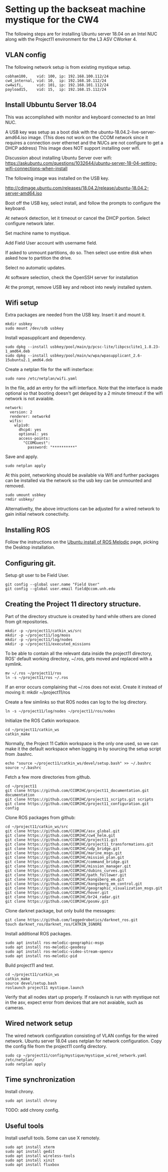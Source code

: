 # Setting up the backseat machine mystique for the CW4

The following steps are for installing Ubuntu server 18.04 on an Intel NUC along with the Project11 environment for the L3 ASV CWorker 4.

## VLAN config

The following network setup is from existing mystique setup.

    cobham100,    vid: 100, ip: 192.168.100.112/24
    cw4_internal, vid: 10,  ip: 192.168.10.112/24
    cw4wifi,      vid: 101, ip: 192.168.101.112/24
    payload15,    vid: 15,  ip: 192.168.15.112/24

## Install Ubbuntu Server 18.04

This was accomplished with monitor and keyboard connected to an Intel NUC.

A USB key was setup as a boot disk with the ubuntu-18.04.2-live-server-amd64.iso image. (This does not work on the CCOM network since it requires a connection over ethernet and the NUCs are not configure to get a DHCP address) This image does NOT support installing over wifi.

Discussion about installing Ubuntu Server over wifi: https://askubuntu.com/questions/1032644/ubuntu-server-18-04-setting-wifi-connections-when-install

The following image was installed on the USB key.

http://cdimage.ubuntu.com/releases/18.04.2/release/ubuntu-18.04.2-server-amd64.iso

Boot off the USB key, select install, and follow the prompts to configure the keyboard.

At network detection, let it timeout or cancel the DHCP portion. Select configure network later.

Set machine name to mystique.

Add Field User account with username field.

If asked to unmount partitions, do so. Then select use entire disk when asked how to partition the drive.

Select no automatic updates.

At software selection, check the OpenSSH server for installation

At the prompt, remove USB key and reboot into newly installed system.

## Wifi setup

Extra packages are needed from the USB key. Insert it and mount it.

    mkdir usbkey
    sudo mount /dev/sdb usbkey

Install wpasupplicant and dependency.

    sudo dpkg --install usbkey/pool/main/p/pcsc-lite/libpcsclite1_1.8.23-1_amd64.deb
    sudo dpkg --install usbkey/pool/main/w/wpa/wpasupplicant_2.6-15ubuntu2.1_amd64.deb
    
Create a netplan file for the wifi insterface:

    sudo nano /etc/netplan/wifi.yaml
    
In the file, add an entry for the wifi interface. Note that the interface is made optional so that booting doesn't get delayed by a 2 minute timeout if the wifi network is not avaiable.

    network:
      version: 2
      renderer: networkd
      wifis:
        wlp1s0:
          dhcp4: yes
          optional: yes
          access-points:
            "CCOMGuest":
              password: "**********"
              
Save and apply.

    sudo netplan apply
    
At this point, networking should be available via Wifi and further packages can be installed via the network so the usb key can be unmounted and removed.

    sudo umount usbkey
    rmdir usbkey/

Alternativelty, the above intructions can be adjusted for a wired network to gain initial network conectivity.

## Installing ROS

Follow the instructions on the [Ubuntu install of ROS Melodic](http://wiki.ros.org/melodic/Installation/Ubuntu) page, picking the Desktop installation.

## Configuring git.

Setup git user to be Field User.

    git config --global user.name "Field User"
    git config --global user.email field@ccom.unh.edu

## Creating the Project 11 directory structure.

Part of the directory structure is created by hand while others are cloned from git repositories.

    mkdir -p ~/project11/catkin_ws/src
    mkdir -p ~/project11/log/moos
    mkdir -p ~/project11/log/nodes
    mkdir -p ~/project11/executed_missions

To be able to contain all the relevant data inside the project11 directory, ROS' default working directory, ~/.ros, gets moved and replaced with a symlink.

    mv ~/.ros ~/project11/ros
    ln -s ~/project11/ros ~/.ros

If an error occurs complaining that ~/.ros does not exist. Create it instead of moving it: mkdir ~/project11/ros

Create a few simlinks so that ROS nodes can log to the log directory.

    ln -s ~/project11/log/nodes ~/project11/ros/nodes

Initialize the ROS Catkin workspace.

    cd ~/project11/catkin_ws
    catkin_make

Normally, the Project 11 Catkin workspace is the only one used, so we can make it the default workspace when logging in by sourcing the setup script from .bashrc.

    echo "source ~/project11/catkin_ws/devel/setup.bash" >> ~/.bashrc
    source ~/.bashrc
    
Fetch a few more directories from github.

    cd ~/project11
    git clone https://github.com/CCOMJHC/project11_documentation.git documentation
    git clone https://github.com/CCOMJHC/project11_scripts.git scripts
    git clone https://github.com/CCOMJHC/project11_configuration.git config

Clone ROS packages from github:

    cd ~/project11/catkin_ws/src
    git clone https://github.com/CCOMJHC/asv_global.git
    git clone https://github.com/CCOMJHC/cw4_helm.git
    git clone https://github.com/CCOMJHC/project11.git
    git clone https://github.com/CCOMJHC/project11_transformations.git
    git clone https://github.com/CCOMJHC/udp_bridge.git
    git clone https://github.com/CCOMJHC/marine_msgs.git
    git clone https://github.com/CCOMJHC/mission_plan.git
    git clone https://github.com/CCOMJHC/command_bridge.git
    git clone https://github.com/CCOMJHC/mission_manager.git
    git clone https://github.com/CCOMJHC/dubins_curves.git
    git clone https://github.com/CCOMJHC/path_follower.git
    git clone https://github.com/CCOMJHC/kongsberg_em.git
    git clone https://github.com/CCOMJHC/kongsberg_em_control.git
    git clone https://github.com/CCOMJHC/geographic_visualization_msgs.git
    git clone https://github.com/CCOMJHC/hover.git
    git clone https://github.com/CCOMJHC/br24_radar.git
    git clone https://github.com/CCOMJHC/posmv.git
    
    
Clone darknet package, but only build the messages:

    git clone https://github.com/leggedrobotics/darknet_ros.git
    touch darknet_ros/darknet_ros/CATKIN_IGNORE
    
Install additional ROS packages.

    sudo apt install ros-melodic-geographic-msgs
    sudo apt install ros-melodic-geodesy
    sudo apt install ros-melodic-video-stream-opencv
    sudo apt install ros-melodic-pid

Build project11 and test.

    cd ~/project11/catkin_ws
    catkin_make
    source devel/setup.bash
    roslaunch project11 mystique.launch

Verify that all nodes start up properly. If roslaunch is run with mystique not in the asv, expect error from devices that are not avaiable, such as cameras.
    
## Wired network setup

The wired network configuration consisting of VLAN configs for the wired network. Ubuntu server 18.04 uses netplan for network configuration. Copy the config file from the project11 config directory.

    sudo cp ~/project11/config/mystique/mystique_wired_network.yaml /etc/netplan/
    sudo netplan apply
    
## Time synchronization

Install chrony.

    sudo apt install chrony

TODO: add chrony config.

## Useful tools

Install usefull tools. Some can use X remotely.

    sudo apt install xterm
    sudo apt install gedit
    sudo apt install wireless-tools
    sudo apt install xinit
    sudo apt install fluxbox
    
    
